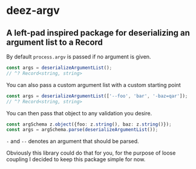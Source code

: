 # deez-argv

## A left-pad inspired package for deserializing an argument list to a Record

By default `process.argv` is passed if no argument is given.

```ts
const args = deserializeArgumentList();
// ^? Record<string, string>
```

You can also pass a custom argument list with a custom starting point

```ts
const args = deserializeArgumentList(['--foo', 'bar', '-baz=qar']);
// ^? Record<string, string>
```

You can then pass that object to any validation you desire.

```ts
const argSchema z.object({foo: z.string(), baz: z.string()});
const args = argSchema.parse(deserializeArgumentList());
```

`-` and `--` denotes an argument that should be parsed.

Obviously this library could do that for you, for the purpose of loose coupling I decided to keep this package simple for now.
